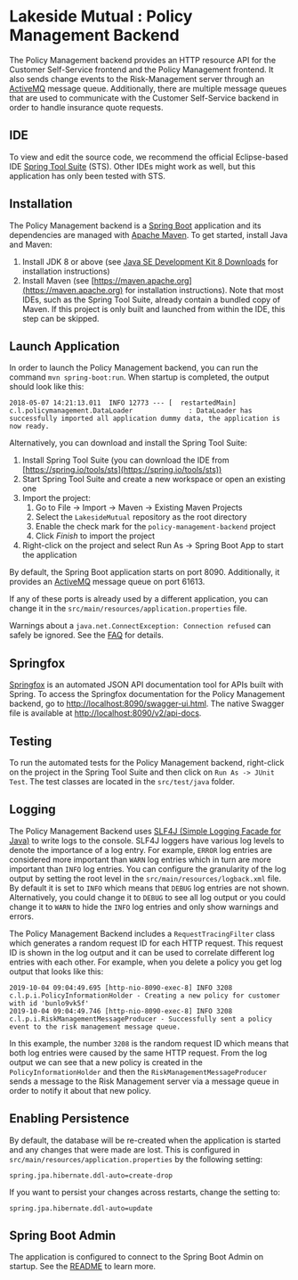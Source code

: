 # Lakeside Mutual : Policy Management Backend

The Policy Management backend provides an HTTP resource API for the Customer Self-Service frontend and the Policy Management frontend. It also sends change events to
the Risk-Management server through an [ActiveMQ](http://activemq.apache.org/) message queue. Additionally, there are multiple message queues that are used to communicate
with the Customer Self-Service backend in order to handle insurance quote requests.

## IDE

To view and edit the source code, we recommend the official Eclipse-based IDE [Spring Tool Suite](https://spring.io/tools/sts) (STS). Other IDEs might work as well, but this application has only been tested with STS.

## Installation

The Policy Management backend is a [Spring Boot](https://projects.spring.io/spring-boot/) application and its dependencies are managed with [Apache Maven](https://maven.apache.org/). To get started, install Java and Maven:

1. Install JDK 8 or above (see [Java SE Development Kit 8 Downloads](http://www.oracle.com/technetwork/pt/java/javase/downloads/jdk8-downloads-2133151.html) for installation instructions)
2. Install Maven (see [https://maven.apache.org](https://maven.apache.org) for installation instructions). Note that most IDEs, such as the Spring Tool Suite, already contain a bundled copy of Maven. If this project is only built and launched from within the IDE, this step can be skipped.

## Launch Application

In order to launch the Policy Management backend, you can run the command `mvn spring-boot:run`. When startup is completed, the output should look like this:

```
2018-05-07 14:21:13.011  INFO 12773 --- [  restartedMain] c.l.policymanagement.DataLoader              : DataLoader has successfully imported all application dummy data, the application is now ready.
``` 

Alternatively, you can download and install the Spring Tool Suite:

1. Install Spring Tool Suite (you can download the IDE from [https://spring.io/tools/sts](https://spring.io/tools/sts))
2. Start Spring Tool Suite and create a new workspace or open an existing one
3. Import the project:<br>
      1. Go to File -> Import -> Maven -> Existing Maven Projects
      2. Select the `LakesideMutual` repository as the root directory
      3. Enable the check mark for the `policy-management-backend` project
      4. Click *Finish* to import the project
4. Right-click on the project and select Run As -> Spring Boot App to start the application

By default, the Spring Boot application starts on port 8090. Additionally, it provides an [ActiveMQ](http://activemq.apache.org/) message queue on port 61613.

If any of these ports is already used by a different application, you can change it in the `src/main/resources/application.properties` file.

Warnings about a `java.net.ConnectException: Connection refused` can safely be ignored. See the [FAQ](../FAQ.md#im-getting-a-connection-refused-connect-exception-on-startup) for details.

## Springfox
[Springfox](https://github.com/springfox/springfox) is an automated JSON API documentation tool for APIs built with Spring. To access the Springfox
documentation for the Policy Management backend, go to [http://localhost:8090/swagger-ui.html](http://localhost:8090/swagger-ui.html). The native Swagger file is available at [http://localhost:8090/v2/api-docs](http://localhost:8090/v2/api-docs).

## Testing
To run the automated tests for the Policy Management backend, right-click on the project in the Spring Tool 
Suite and then click on `Run As -> JUnit Test`. The test classes are located in the `src/test/java` folder.

## Logging
The Policy Management Backend uses [SLF4J (Simple Logging Facade for Java)](https://www.slf4j.org) to write logs to the console. SLF4J loggers have various log levels to denote
the importance of a log entry. For example, `ERROR` log entries are considered more important than `WARN` log entries which in turn are more important than `INFO` log entries.
You can configure the granularity of the log output by setting the root level in the `src/main/resources/logback.xml` file. By default it is set to `INFO` which means
that `DEBUG` log entries are not shown. Alternatively, you could change it to `DEBUG` to see all log output or you could change it to `WARN` to hide the `INFO` log entries
and only show warnings and errors.

The Policy Management Backend includes a `RequestTracingFilter` class which generates a random request ID for each HTTP request. This request ID is shown in the log output and it
can be used to correlate different log entries with each other. For example, when you delete a policy you get log output that looks like this:

```
2019-10-04 09:04:49.695 [http-nio-8090-exec-8] INFO 3208 c.l.p.i.PolicyInformationHolder - Creating a new policy for customer with id 'bunlo9vk5f' 
2019-10-04 09:04:49.746 [http-nio-8090-exec-8] INFO 3208 c.l.p.i.RiskManagementMessageProducer - Successfully sent a policy event to the risk management message queue. 
```

In this example, the number `3208` is the random request ID which means that both log entries were caused by the same HTTP request. From the log output we can see that
a new policy is created in the `PolicyInformationHolder` and then the `RiskManagementMessageProducer` sends a message to the Risk Management server via a message queue
in order to notify it about that new policy.

## Enabling Persistence
By default, the database will be re-created when the application is started and any changes that were made are lost. This is configured in `src/main/resources/application.properties` by the following setting:

```
spring.jpa.hibernate.ddl-auto=create-drop
```
If you want to persist your changes across restarts, change the setting to:
```
spring.jpa.hibernate.ddl-auto=update
```

## Spring Boot Admin
The application is configured to connect to the Spring Boot Admin on startup. See the [README](../spring-boot-admin/README.md#how-it-works) to learn more.